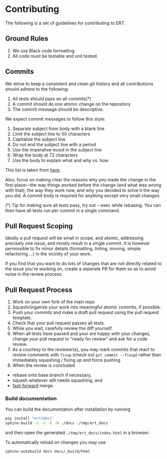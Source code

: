 # Contributing

The following is a set of guidelines for contributing to ERT.

## Ground Rules

1. We use Black code formatting
1. All code must be testable and unit tested.

## Commits

We strive to keep a consistent and clean git history and all contributions should adhere to the following:

1. All tests should pass on all commits(*)
1. A commit should do one atomic change on the repository
1. The commit message should be descriptive.



We expect commit messages to follow this style:

1. Separate subject from body with a blank line
1. Limit the subject line to 50 characters
1. Capitalize the subject line
1. Do not end the subject line with a period
1. Use the imperative mood in the subject line
1. Wrap the body at 72 characters
1. Use the body to explain what and why vs. how

This list is taken from [here](https://chris.beams.io/posts/git-commit/).

Also, focus on making clear the reasons why you made the change in the first
place—the way things worked before the change (and what was wrong with that),
the way they work now, and why you decided to solve it the way you did. A
commit body is required for anything except very small changes.

(*) Tip for making sure all tests pass, try out --exec while rebasing. You
can then have all tests run per commit in a single command.

## Pull Request Scoping

Ideally a pull request will be small in scope, and atomic, addressing precisely
one issue, and mostly result in a single commit. It is however permissible to
fix minor details (formatting, linting, moving, simple refactoring ...) in the
vicinity of your work.

If you find that you want to do lots of changes that are not directly related
to the issue you're working on, create a seperate PR for them so as to avoid
noise in the review process.

## Pull Request Process

1. Work on your own fork of the main repo
1. Squash/organize your work into meaningful atomic commits, if possible.
1. Push your commits and make a draft pull request using the pull request template.
1. Check that your pull request passes all tests.
1. While you wait, carefully review the diff yourself.
1. When all tests have passed and your are happy with your changes, change your
   pull request to "ready for review" and ask for a code review.
1. As a courtesy to the reviewer(s), you may mark commits that react to review
   comments with `fixup` (check out `git commit --fixup`) rather than
   immediately squashing / fixing up and force pushing
1. When the review is concluded
  * rebase onto base branch if necessary,
  * squash whatever still needs squashing, and
  * [fast-forward](https://docs.github.com/en/repositories/configuring-branches-and-merges-in-your-repository/defining-the-mergeability-of-pull-requests/about-protected-branches#require-linear-history) merge.

### Build documentation

You can build the documentation after installation by running
```bash
pip install "ert[dev]"
sphinx-build -n -v -E -W ./docs ./tmp/ert_docs
```
and then open the generated `./tmp/ert_docs/index.html` in a browser.

To automatically reload on changes you may use

```bash
sphinx-autobuild docs docs/_build/html
```

